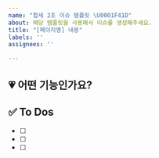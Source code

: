 ```yaml
---
name: "합세 2조 이슈 템플릿 \U0001F41D"
about: 해당 템플릿을 사용해서 이슈를 생성해주세요.
title: "[페이지명] 내용"
labels: ''
assignees: ''

---
```


<!-- 이슈 템플릿 -->
<!-- 이슈 생성 후 화면 오른쪽 상단의 #뒤 숫자를 기억하잣!! 그 숫자를 브랜치 만들때 함께 작성하기~ -->

## 💗 어떤 기능인가요?

## ✅ To Dos

- [ ]
- [ ]
- [ ]

